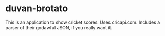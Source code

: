 # duvan-brotato

This is an application to show cricket scores. Uses cricapi.com. Includes a parser of their godawful JSON, if you really want it.
